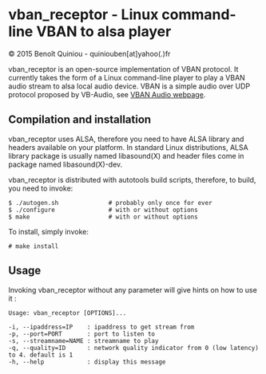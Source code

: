 vban_receptor - Linux command-line VBAN to alsa player
======================================================

&copy; 2015 Benoît Quiniou - quiniouben[at]yahoo(.)fr

vban_receptor is an open-source implementation of VBAN protocol.
It currently takes the form of a Linux command-line player to play a VBAN audio stream to alsa local audio device.
VBAN is a simple audio over UDP protocol proposed by VB-Audio, see [VBAN Audio webpage](http://vb-audio.pagesperso-orange.fr/Voicemeeter/vban.htm).

Compilation and installation
----------------------------

vban_receptor uses ALSA, therefore you need to have ALSA library and headers available on your platform.
In standard Linux distributions, ALSA library package is usually named libasound(X) and header files come in package named libasound(X)-dev.

vban_receptor is distributed with autotools build scripts, therefore, to build, you need to invoke:

    $ ./autogen.sh              # probably only once for ever
    $ ./configure               # with or without options
    $ make                      # with or without options

To install, simply invoke:

    # make install

Usage
-----

Invoking vban_receptor without any parameter will give hints on how to use it :

    Usage: vban_receptor [OPTIONS]...

    -i, --ipaddress=IP    : ipaddress to get stream from
    -p, --port=PORT       : port to listen to
    -s, --streamname=NAME : streamname to play
    -q, --quality=ID      : network quality indicator from 0 (low latency) to 4. default is 1
    -h, --help            : display this message


